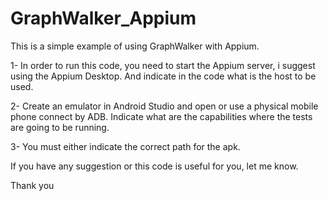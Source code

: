 # GraphWalker_Appium
This is a simple example of using GraphWalker with Appium.

1- In order to run this code, you need to start the Appium server, i suggest using the Appium Desktop. And indicate in the code what is the host to be used.

2- Create an emulator in Android Studio and open or use a physical mobile phone connect by ADB. Indicate what are the capabilities where the tests are going to be running. 

3- You must either indicate the correct path for the apk.

If you have any suggestion or this code is useful for you, let me know.

Thank you
